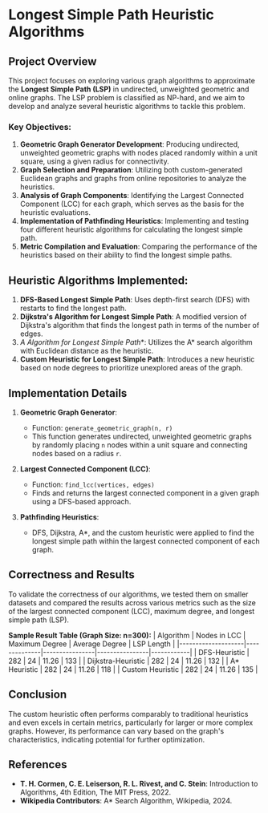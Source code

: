 # Longest Simple Path Heuristic Algorithms

## Project Overview

This project focuses on exploring various graph algorithms to approximate the **Longest Simple Path (LSP)** in undirected, unweighted geometric and online graphs. The LSP problem is classified as NP-hard, and we aim to develop and analyze several heuristic algorithms to tackle this problem.

### Key Objectives:
1. **Geometric Graph Generator Development**: Producing undirected, unweighted geometric graphs with nodes placed randomly within a unit square, using a given radius for connectivity.
2. **Graph Selection and Preparation**: Utilizing both custom-generated Euclidean graphs and graphs from online repositories to analyze the heuristics.
3. **Analysis of Graph Components**: Identifying the Largest Connected Component (LCC) for each graph, which serves as the basis for the heuristic evaluations.
4. **Implementation of Pathfinding Heuristics**: Implementing and testing four different heuristic algorithms for calculating the longest simple path.
5. **Metric Compilation and Evaluation**: Comparing the performance of the heuristics based on their ability to find the longest simple paths.

## Heuristic Algorithms Implemented:
1. **DFS-Based Longest Simple Path**: Uses depth-first search (DFS) with restarts to find the longest path.
2. **Dijkstra's Algorithm for Longest Simple Path**: A modified version of Dijkstra's algorithm that finds the longest path in terms of the number of edges.
3. **A* Algorithm for Longest Simple Path**: Utilizes the A* search algorithm with Euclidean distance as the heuristic.
4. **Custom Heuristic for Longest Simple Path**: Introduces a new heuristic based on node degrees to prioritize unexplored areas of the graph.

## Implementation Details

1. **Geometric Graph Generator**: 
   - Function: `generate_geometric_graph(n, r)`
   - This function generates undirected, unweighted geometric graphs by randomly placing `n` nodes within a unit square and connecting nodes based on a radius `r`.

2. **Largest Connected Component (LCC)**:
   - Function: `find_lcc(vertices, edges)`
   - Finds and returns the largest connected component in a given graph using a DFS-based approach.

3. **Pathfinding Heuristics**:
   - DFS, Dijkstra, A*, and the custom heuristic were applied to find the longest simple path within the largest connected component of each graph.

## Correctness and Results
To validate the correctness of our algorithms, we tested them on smaller datasets and compared the results across various metrics such as the size of the largest connected component (LCC), maximum degree, and longest simple path (LSP). 

**Sample Result Table (Graph Size: n=300):**
| Algorithm          | Nodes in LCC | Maximum Degree | Average Degree | LSP Length |
|--------------------|--------------|----------------|----------------|------------|
| DFS-Heuristic      | 282          | 24             | 11.26          | 133        |
| Dijkstra-Heuristic | 282          | 24             | 11.26          | 132        |
| A* Heuristic       | 282          | 24             | 11.26          | 118        |
| Custom Heuristic   | 282          | 24             | 11.26          | 135        |

## Conclusion
The custom heuristic often performs comparably to traditional heuristics and even excels in certain metrics, particularly for larger or more complex graphs. However, its performance can vary based on the graph's characteristics, indicating potential for further optimization.

## References
- **T. H. Cormen, C. E. Leiserson, R. L. Rivest, and C. Stein**: Introduction to Algorithms, 4th Edition, The MIT Press, 2022.
- **Wikipedia Contributors**: A* Search Algorithm, Wikipedia, 2024.
